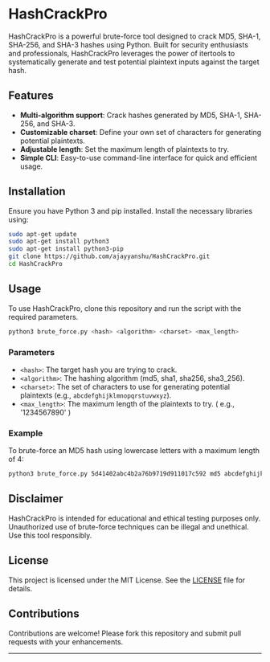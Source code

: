 # HashCrackPro

HashCrackPro is a powerful brute-force tool designed to crack MD5, SHA-1, SHA-256, and SHA-3 hashes using Python. Built for security enthusiasts and professionals, HashCrackPro leverages the power of itertools to systematically generate and test potential plaintext inputs against the target hash.

## Features

- **Multi-algorithm support**: Crack hashes generated by MD5, SHA-1, SHA-256, and SHA-3.
- **Customizable charset**: Define your own set of characters for generating potential plaintexts.
- **Adjustable length**: Set the maximum length of plaintexts to try.
- **Simple CLI**: Easy-to-use command-line interface for quick and efficient usage.

## Installation

Ensure you have Python 3 and pip installed. Install the necessary libraries using:

```sh
sudo apt-get update
sudo apt-get install python3
sudo apt-get install python3-pip
git clone https://github.com/ajayyanshu/HashCrackPro.git
cd HashCrackPro 
```

## Usage

To use HashCrackPro, clone this repository and run the script with the required parameters.

```sh
python3 brute_force.py <hash> <algorithm> <charset> <max_length>
```

### Parameters

- `<hash>`: The target hash you are trying to crack.
- `<algorithm>`: The hashing algorithm (md5, sha1, sha256, sha3_256).
- `<charset>`: The set of characters to use for generating potential plaintexts (e.g., `abcdefghijklmnopqrstuvwxyz`).
- `<max_length>`: The maximum length of the plaintexts to try. ( e.g., '1234567890' ) 

### Example

To brute-force an MD5 hash using lowercase letters with a maximum length of 4:

```sh
python3 brute_force.py 5d41402abc4b2a76b9719d911017c592 md5 abcdefghijklmnopqrstuvwxyz 4
```

## Disclaimer

HashCrackPro is intended for educational and ethical testing purposes only. Unauthorized use of brute-force techniques can be illegal and unethical. Use this tool responsibly.

## License

This project is licensed under the MIT License. See the [LICENSE](https://drive.google.com/file/d/1SLTa0ppwSttFH863zQDrJAzSPqORiXFu/view?usp=sharing) file for details.

## Contributions

Contributions are welcome! Please fork this repository and submit pull requests with your enhancements.

---
